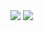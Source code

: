 <img src="https://capsule-render.vercel.app/api?type=waving&color=auto&height=200&section=header&text=개발자삽살개&fontSize=90" />

<img src="https://img.shields.io/badge/아이콘내용-#61DAFB?style=flat&logo=React&logoColor=white"/>
